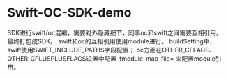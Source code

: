 # Swift-OC-SDK-demo
SDK进行swift/oc混编，需要对外隐藏细节，同事oc和swift之间需要互相引用。最终打包成SDK。
swift和oc的互相引用使用module进行。
buildSetting中，swift使用SWIFT_INCLUDE_PATHS字段配置；
oc方面在OTHER_CFLAGS、OTHER_CPLUSPLUSFLAGS设置中配置-fmodule-map-file= 来配置module引用。

